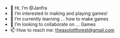 - 👋 Hi, I’m @Janfra
- 👀 I’m interested in making and playing games!
- 🌱 I’m currently learning ... how to make games
- 💞️ I’m looking to collaborate on ... Games
- 📫 How to reach me: theaxolotlforest@gmail.com

<!---
Janfra/Janfra is a ✨ special ✨ repository because its `README.md` (this file) appears on your GitHub profile.
You can click the Preview link to take a look at your changes.
--->
